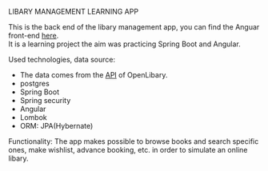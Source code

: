 LIBARY MANAGEMENT LEARNING APP

This is the back end of the libary management app, you can find the Anguar front-end [here](https://github.com/ujLevente/libary-management).<br />
It is a learning project the aim was practicing Spring Boot and Angular.

Used technologies, data source:<br />
- The data comes from the [API](https://openlibrary.org/developers/api) of OpenLibary.<br />
- postgres<br />
- Spring Boot<br />
- Spring security<br />
- Angular<br />
- Lombok<br />
- ORM: JPA(Hybernate)<br />

Functionality: The app makes possible to browse books and search specific ones, make wishlist, advance booking, etc. in order to simulate an online libary. <br />
